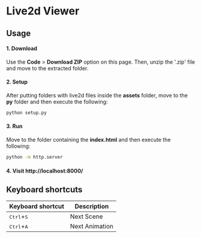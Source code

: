 # Live2d Viewer

## Usage

#### 1. Download

Use the **Code** > **Download ZIP** option on this page.
Then, unzip the '.zip' file and move to the extracted folder.

#### 2. Setup

After putting folders with live2d files inside the **assets** folder, move to the **py** folder and then execute the following:

```sh
python setup.py
```

#### 3. Run

Move to the folder containing the **index.html** and then execute the following:

```sh
python -m http.server
```

#### 4. Visit http://localhost:8000/

## Keyboard shortcuts

| Keyboard shortcut            | Description    |
| ---------------------------- | -------------- |
| <kbd>Ctrl</kbd>+<kbd>S</kbd> | Next Scene     |
| <kbd>Ctrl</kbd>+<kbd>A</kbd> | Next Animation |
